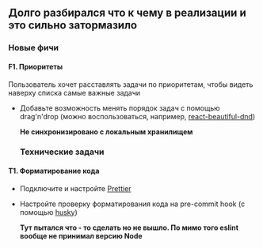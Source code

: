 ## Долго разбирался что к чему в реализации и это сильно затормазило

### Новые фичи

#### F1. Приоритеты
Пользователь хочет расставлять задачи по приоритетам, 
чтобы видеть наверху списка самые важные задачи

- Добавьте возможность менять порядок задач с помощью drag'n'drop 
  (можно воспользоваться, например, [react-beautiful-dnd](https://github.com/atlassian/react-beautiful-dnd))

  __Не синхронизировано с локальным хранилищем__


  ### Технические задачи

#### T1. Форматирование кода
- Подключите и настройте [Prettier](https://prettier.io/)
- Настройте проверку форматирования кода на pre-commit hook 
  (с помощью [husky](https://github.com/typicode/husky))

  __Тут пытался что - то сделать но не вышло. По мимо того eslint вообще не принимал версию Node__